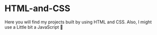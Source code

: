# HTML-and-CSS
Here you will find my projects built by using HTML and CSS. Also, I might use a Little bit a JavaScript 🤗

